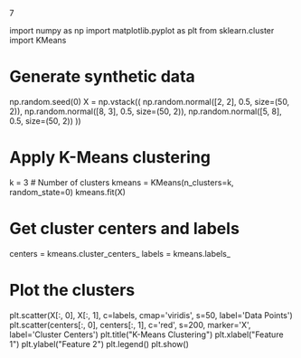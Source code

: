 7

import numpy as np
import matplotlib.pyplot as plt
from sklearn.cluster import KMeans

# Generate synthetic data
np.random.seed(0)
X = np.vstack((
    np.random.normal([2, 2], 0.5, size=(50, 2)),
    np.random.normal([8, 3], 0.5, size=(50, 2)),
    np.random.normal([5, 8], 0.5, size=(50, 2))
))

# Apply K-Means clustering
k = 3  # Number of clusters
kmeans = KMeans(n_clusters=k, random_state=0)
kmeans.fit(X)

# Get cluster centers and labels
centers = kmeans.cluster_centers_
labels = kmeans.labels_

# Plot the clusters
plt.scatter(X[:, 0], X[:, 1], c=labels, cmap='viridis', s=50, label='Data Points')
plt.scatter(centers[:, 0], centers[:, 1], c='red', s=200, marker='X', label='Cluster Centers')
plt.title("K-Means Clustering")
plt.xlabel("Feature 1")
plt.ylabel("Feature 2")
plt.legend()
plt.show()
